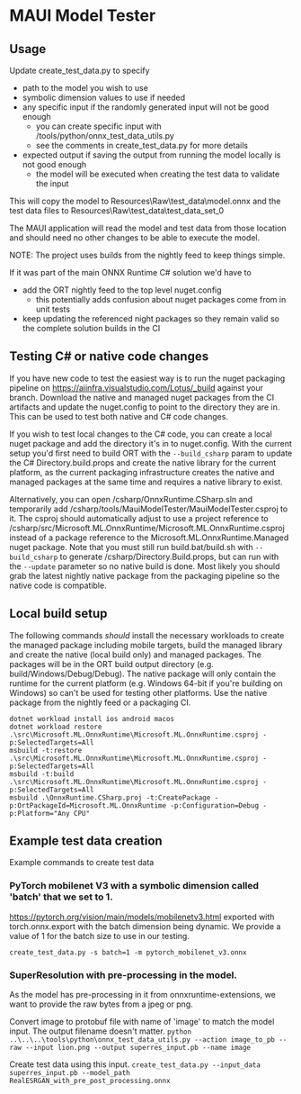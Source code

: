 # MAUI Model Tester
## Usage

Update create_test_data.py to specify
  - path to the model you wish to use
  - symbolic dimension values to use if needed
  - any specific input if the randomly generated input will not be good enough
	  - you can create specific input with /tools/python/onnx_test_data_utils.py
      - see the comments in create_test_data.py for more details
  - expected output if saving the output from running the model locally is not good enough
    - the model will be executed when creating the test data to validate the input

This will copy the model to Resources\Raw\test_data\model.onnx and the test data files to
Resources\Raw\test_data\test_data_set_0

The MAUI application will read the model and test data from those location and should need no other changes to be able
to execute the model.

NOTE: The project uses builds from the nightly feed to keep things simple.

If it was part of the main ONNX Runtime C# solution we'd have to
  - add the ORT nightly feed to the top level nuget.config
    - this potentially adds confusion about nuget packages come from in unit tests
  - keep updating the referenced night packages so they remain valid so the complete solution builds in the CI

## Testing C# or native code changes

If you have new code to test the easiest way is to run the nuget packaging pipeline on
https://aiinfra.visualstudio.com/Lotus/_build against your branch. Download the native and managed nuget packages from
the CI artifacts and update the nuget.config to point to the directory they are in.
This can be used to test both native and C# code changes.

If you wish to test local changes to the C# code, you can create a local nuget package and add the directory it's in to
nuget.config. With the current setup you'd first need to build ORT with the `--build_csharp` param to update the C#
Directory.build.props and create the native library for the current platform, as the current packaging infrastructure
creates the native and managed packages at the same time and requires a native library to exist.

Alternatively, you can open /csharp/OnnxRuntime.CSharp.sln and temporarily add
/csharp/tools/MauiModelTester/MauiModelTester.csproj to it. The csproj should automatically adjust to use a project
reference to /csharp/src/Microsoft.ML.OnnxRuntime/Microsoft.ML.OnnxRuntime.csproj instead of a package reference to
the Microsoft.ML.OnnxRuntime.Managed nuget package. Note that you must still run build.bat/build.sh with
`--build_csharp` to generate /csharp/Directory.Build.props, but can run with the `--update` parameter so no native build
is done. Most likely you should grab the latest nightly native package from the packaging pipeline so the native code is
compatible.

## Local build setup

The following commands _should_ install the necessary workloads to create the managed package including mobile targets,
build the managed library and create the native (local build only) and managed packages. The packages will be in the
ORT build output directory (e.g. build/Windows/Debug/Debug). The native package will only contain the runtime for the
current platform (e.g. Windows 64-bit if you're building on Windows) so can't be used for testing other platforms. Use
the native package from the nightly feed or a packaging CI.

```
dotnet workload install ios android macos
dotnet workload restore .\src\Microsoft.ML.OnnxRuntime\Microsoft.ML.OnnxRuntime.csproj -p:SelectedTargets=All
msbuild -t:restore .\src\Microsoft.ML.OnnxRuntime\Microsoft.ML.OnnxRuntime.csproj -p:SelectedTargets=All
msbuild -t:build .\src\Microsoft.ML.OnnxRuntime\Microsoft.ML.OnnxRuntime.csproj -p:SelectedTargets=All
msbuild .\OnnxRuntime.CSharp.proj -t:CreatePackage -p:OrtPackageId=Microsoft.ML.OnnxRuntime -p:Configuration=Debug -p:Platform="Any CPU"
```

## Example test data creation

Example commands to create test data

### PyTorch mobilenet V3 with a symbolic dimension called 'batch' that we set to 1.
https://pytorch.org/vision/main/models/mobilenetv3.html exported with torch.onnx.export with the batch dimension
being dynamic. We provide a value of 1 for the batch size to use in our testing.

`create_test_data.py -s batch=1 -m pytorch_mobilenet_v3.onnx`

### SuperResolution with pre-processing in the model.

As the model has pre-processing in it from onnxruntime-extensions, we want to provide the raw bytes from a jpeg or png.

Convert image to protobuf file with name of 'image' to match the model input. The output filename doesn't matter.
`python ..\..\..\tools\python\onnx_test_data_utils.py --action image_to_pb --raw --input lion.png --output superres_input.pb --name image`

Create test data using this input.
`create_test_data.py --input_data superres_input.pb --model_path RealESRGAN_with_pre_post_processing.onnx`

